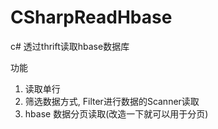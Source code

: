 ﻿# CSharpReadHbase
c#  透过thrift读取hbase数据库


功能

1. 读取单行
2. 筛选数据方式, Filter进行数据的Scanner读取
3. hbase 数据分页读取(改造一下就可以用于分页)



